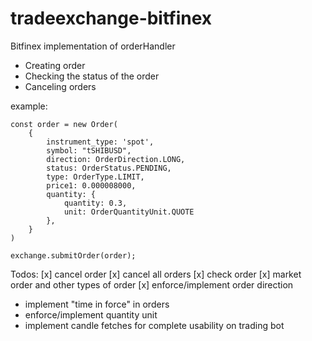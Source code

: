 # tradeexchange-bitfinex

Bitfinex implementation of orderHandler

 * Creating order
 * Checking the status of the order
 * Canceling orders

example:
```
const order = new Order(
    {
        instrument_type: 'spot',
        symbol: "tSHIBUSD",
        direction: OrderDirection.LONG,
        status: OrderStatus.PENDING,
        type: OrderType.LIMIT,
        price1: 0.000008000,
        quantity: {
            quantity: 0.3,
            unit: OrderQuantityUnit.QUOTE
        },
    }
)

exchange.submitOrder(order);
```


Todos:
 [x] cancel order
 [x] cancel all orders
 [x] check order
 [x] market order and other types of order
 [x] enforce/implement order direction
  * implement "time in force" in orders
  * enforce/implement quantity unit
  * implement candle fetches for complete usability on trading bot